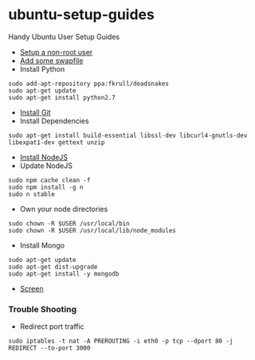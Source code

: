 # ubuntu-setup-guides
Handy Ubuntu User Setup Guides

- [Setup a non-root user](https://www.digitalocean.com/community/tutorials/initial-server-setup-with-ubuntu-14-04)
- [Add some swapfile](https://www.digitalocean.com/community/tutorials/how-to-add-swap-on-ubuntu-14-04)
- Install Python
```
sudo add-apt-repository ppa:fkrull/deadsnakes
sudo apt-get update
sudo apt-get install python2.7
```
- [Install Git](https://www.digitalocean.com/community/tutorials/how-to-install-git-on-ubuntu-14-04)
- Install Dependencies
```
sudo apt-get install build-essential libssl-dev libcurl4-gnutls-dev libexpat1-dev gettext unzip
```
- [Install NodeJS](https://www.digitalocean.com/community/tutorials/how-to-install-node-js-on-an-ubuntu-14-04-server)
- Update NodeJS
```
sudo npm cache clean -f
sudo npm install -g n
sudo n stable
```
- Own your node directories
```
sudo chown -R $USER /usr/local/bin
sudo chown -R $USER /usr/local/lib/node_modules
```
- Install Mongo
```
sudo apt-get update
sudo apt-get dist-upgrade
sudo apt-get install -y mongodb
```
- [Screen](https://help.ubuntu.com/community/Screen)

### Trouble Shooting
- Redirect port traffic
```
sudo iptables -t nat -A PREROUTING -i eth0 -p tcp --dport 80 -j REDIRECT --to-port 3000
```
